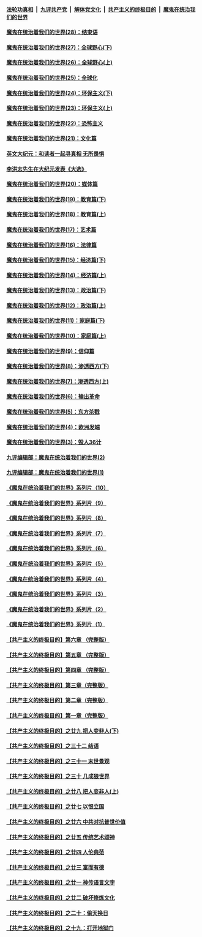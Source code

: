 ####  [法轮功真相](../../../../basic/blob/master/README.md?t=04220402) &nbsp;|&nbsp; [九评共产党](../../../../9ping.md/blob/master/README.md?t=04220402) &nbsp;|&nbsp; [解体党文化](../../../../jtdwh.md/blob/master/README.md?t=04220402)  &nbsp;|&nbsp; [共产主义的终极目的](../../../../gczydzjmd.md/blob/master/README.md?t=04220402) &nbsp;|&nbsp; [魔鬼在统治我们的世界](../../../../mgztzwmdsj.md/blob/master/README.md?t=04220402) 

#### [魔鬼在统治着我们的世界(28)：结束语](../pages/nsc422/n10936246.md?t=04220402) 

#### [魔鬼在统治着我们的世界(27)：全球野心(下)](../pages/nsc422/n10928319.md?t=04220402) 

#### [魔鬼在统治着我们的世界(26)：全球野心(上)](../pages/nsc422/n10900318.md?t=04220402) 

#### [魔鬼在统治着我们的世界(25)：全球化](../pages/nsc422/n10788205.md?t=04220402) 

#### [魔鬼在统治着我们的世界(24)：环保主义(下)](../pages/nsc422/n10695307.md?t=04220402) 

#### [魔鬼在统治着我们的世界(23)：环保主义(上)](../pages/nsc422/n10688613.md?t=04220402) 

#### [魔鬼在统治着我们的世界(22)：恐怖主义](../pages/nsc422/n10614727.md?t=04220402) 

#### [魔鬼在统治着我们的世界(21)：文化篇](../pages/nsc422/n10597706.md?t=04220402) 

#### [英文大纪元：和读者一起寻真相 无所畏惧](../pages/nsc422/n12542027.md?t=04220402) 

#### [李洪志先生在大纪元发表《大选》](../pages/nsc422/n12534746.md?t=04220402) 

#### [魔鬼在统治着我们的世界(20)：媒体篇](../pages/nsc422/n10586579.md?t=04220402) 

#### [魔鬼在统治着我们的世界(19)：教育篇(下)](../pages/nsc422/n10564808.md?t=04220402) 

#### [魔鬼在统治着我们的世界(18)：教育篇(上)](../pages/nsc422/n10526970.md?t=04220402) 

#### [魔鬼在统治着我们的世界(17)：艺术篇](../pages/nsc422/n10499093.md?t=04220402) 

#### [魔鬼在统治着我们的世界(16)：法律篇](../pages/nsc422/n10485969.md?t=04220402) 

#### [魔鬼在统治着我们的世界(15)：经济篇(下)](../pages/nsc422/n10469975.md?t=04220402) 

#### [魔鬼在统治着我们的世界(14)：经济篇(上)](../pages/nsc422/n10457370.md?t=04220402) 

#### [魔鬼在统治着我们的世界(13)：政治篇(下)](../pages/nsc422/n10448270.md?t=04220402) 

#### [魔鬼在统治着我们的世界(12)：政治篇(上)](../pages/nsc422/n10444576.md?t=04220402) 

#### [魔鬼在统治着我们的世界(11)：家庭篇(下)](../pages/nsc422/n10440961.md?t=04220402) 

#### [魔鬼在统治着我们的世界(10)：家庭篇(上)](../pages/nsc422/n10435448.md?t=04220402) 

#### [魔鬼在统治着我们的世界(9)：信仰篇](../pages/nsc422/n10432159.md?t=04220402) 

#### [魔鬼在统治着我们的世界(8)：渗透西方(下)](../pages/nsc422/n10429603.md?t=04220402) 

#### [魔鬼在统治着我们的世界(7)：渗透西方(上)](../pages/nsc422/n10426013.md?t=04220402) 

#### [魔鬼在统治着我们的世界(6)：输出革命](../pages/nsc422/n10421536.md?t=04220402) 

#### [魔鬼在统治着我们的世界(5)：东方杀戮](../pages/nsc422/n10417707.md?t=04220402) 

#### [魔鬼在统治着我们的世界(4)：欧洲发端](../pages/nsc422/n10414890.md?t=04220402) 

#### [魔鬼在统治着我们的世界(3)：毁人36计](../pages/nsc422/n10411583.md?t=04220402) 

#### [九评编辑部：魔鬼在统治着我们的世界(2)](../pages/nsc422/n10410036.md?t=04220402) 

#### [九评编辑部：魔鬼在统治着我们的世界(1)](../pages/nsc422/n10406825.md?t=04220402) 

#### [《魔鬼在统治着我们的世界》系列片（10）](../pages/nsc422/n12292670.md?t=04220402) 

#### [《魔鬼在统治着我们的世界》系列片（9）](../pages/nsc422/n12290859.md?t=04220402) 

#### [《魔鬼在统治着我们的世界》系列片（8）](../pages/nsc422/n12287445.md?t=04220402) 

#### [《魔鬼在统治着我们的世界》系列片（7）](../pages/nsc422/n12283425.md?t=04220402) 

#### [《魔鬼在统治着我们的世界》系列片（6）](../pages/nsc422/n12282314.md?t=04220402) 

#### [《魔鬼在统治着我们的世界》系列片（5）](../pages/nsc422/n12281419.md?t=04220402) 

#### [《魔鬼在统治着我们的世界》系列片（4）](../pages/nsc422/n12274024.md?t=04220402) 

#### [《魔鬼在统治着我们的世界》系列片（3）](../pages/nsc422/n12271322.md?t=04220402) 

#### [《魔鬼在统治着我们的世界》系列片（2）](../pages/nsc422/n12269049.md?t=04220402) 

#### [《魔鬼在统治着我们的世界》系列片（1）](../pages/nsc422/n12267575.md?t=04220402) 

#### [【共产主义的终极目的】第六章 （完整版）](../pages/nsc422/n11428913.md?t=04220402) 

#### [【共产主义的终极目的】第五章 （完整版）](../pages/nsc422/n11428912.md?t=04220402) 

#### [【共产主义的终极目的】第四章 （完整版）](../pages/nsc422/n11428907.md?t=04220402) 

#### [【共产主义的终极目的】第三章（完整版）](../pages/nsc422/n11428848.md?t=04220402) 

#### [【共产主义的终极目的】第二章（完整版）](../pages/nsc422/n11428831.md?t=04220402) 

#### [【共产主义的终极目的】第一章（完整版）](../pages/nsc422/n11417651.md?t=04220402) 

#### [【共产主义的终极目的】之廿九 把人变非人(下)](../pages/nsc422/n11344140.md?t=04220402) 

#### [【共产主义的终极目的】之三十二 结语](../pages/nsc422/n11360535.md?t=04220402) 

#### [【共产主义的终极目的】之三十一 末世景观](../pages/nsc422/n11351129.md?t=04220402) 

#### [【共产主义的终极目的】之三十 几成狼世界](../pages/nsc422/n11348280.md?t=04220402) 

#### [【共产主义的终极目的】之廿八 把人变非人(上)](../pages/nsc422/n11340492.md?t=04220402) 

#### [【共产主义的终极目的】之廿七 以恨立国](../pages/nsc422/n11336944.md?t=04220402) 

#### [【共产主义的终极目的】之廿六 中共对抗普世价值](../pages/nsc422/n11324785.md?t=04220402) 

#### [【共产主义的终极目的】之廿五 传统艺术颂神](../pages/nsc422/n11296396.md?t=04220402) 

#### [【共产主义的终极目的】之廿四 人伦典范](../pages/nsc422/n11296397.md?t=04220402) 

#### [【共产主义的终极目的】之廿三 富而有德](../pages/nsc422/n11283598.md?t=04220402) 

#### [【共产主义的终极目的】之廿一 神传语言文字](../pages/nsc422/n11263265.md?t=04220402) 

#### [【共产主义的终极目的】之廿二 破坏修炼文化](../pages/nsc422/n11245728.md?t=04220402) 

#### [【共产主义的终极目的】之二十：偷天换日](../pages/nsc422/n11238846.md?t=04220402) 

#### [【共产主义的终极目的】之十九：打开地狱门](../pages/nsc422/n11206376.md?t=04220402) 

